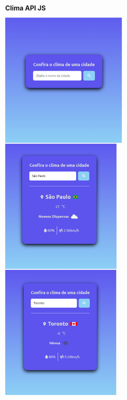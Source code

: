 ## Clima API JS

<img src="https://github.com/HiranFerretiBaccos/Clima-api-js/blob/main/readme1.png" height="400"> <img src="https://github.com/HiranFerretiBaccos/Clima-api-js/blob/main/readme2.png" height="400">
<img src="https://github.com/HiranFerretiBaccos/Clima-api-js/blob/main/readme3.png" height="400">
